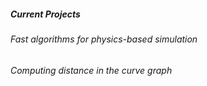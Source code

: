 ##### Current Projects
###### Fast algorithms for physics-based simulation

###### Computing distance in the curve graph
